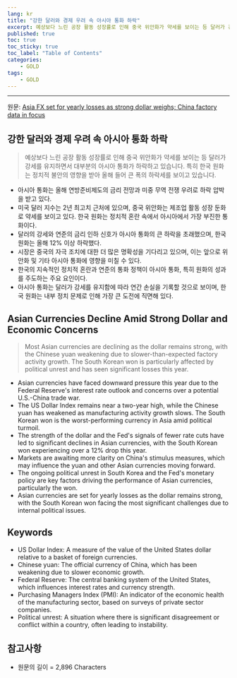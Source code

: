 ```yaml
---
lang: kr
title: "강한 달러와 경제 우려 속 아시아 통화 하락"
excerpt: 예상보다 느린 공장 활동 성장률로 인해 중국 위안화가 약세를 보이는 등 달러가 강세를 유지하면서 대부분의 아시아 통화가 하락하고 있습니다. 특히 한국 원화는 정치적 불안의 영향을 받아 올해 들어 큰 폭의 하락세를 보이고 있습니다.
published: true
toc: true
toc_sticky: true
toc_label: "Table of Contents"
categories:
    - GOLD
tags:
    - GOLD
---
```


---

  원문: [Asia FX set for yearly losses as strong dollar weighs; China factory data in focus](https://www.investing.com/news/forex-news/asia-fx-set-for-yearly-losses-as-strong-dollar-weighs-china-factory-data-in-focus-3792230)

## 강한 달러와 경제 우려 속 아시아 통화 하락

> 예상보다 느린 공장 활동 성장률로 인해 중국 위안화가 약세를 보이는 등 달러가 강세를 유지하면서 대부분의 아시아 통화가 하락하고 있습니다. 특히 한국 원화는 정치적 불안의 영향을 받아 올해 들어 큰 폭의 하락세를 보이고 있습니다.


- 아시아 통화는 올해 연방준비제도의 금리 전망과 미중 무역 전쟁 우려로 하락 압박을 받고 있다.
- 미국 달러 지수는 2년 최고치 근처에 있으며, 중국 위안화는 제조업 활동 성장 둔화로 약세를 보이고 있다. 한국 원화는 정치적 혼란 속에서 아시아에서 가장 부진한 통화이다.
- 달러의 강세와 연준의 금리 인하 신호가 아시아 통화의 큰 하락을 초래했으며, 한국 원화는 올해 12% 이상 하락했다.
- 시장은 중국의 자극 조치에 대한 더 많은 명확성을 기다리고 있으며, 이는 앞으로 위안화 및 기타 아시아 통화에 영향을 미칠 수 있다.
- 한국의 지속적인 정치적 혼란과 연준의 통화 정책이 아시아 통화, 특히 원화의 성과를 주도하는 주요 요인이다.
- 아시아 통화는 달러가 강세를 유지함에 따라 연간 손실을 기록할 것으로 보이며, 한국 원화는 내부 정치 문제로 인해 가장 큰 도전에 직면해 있다.

## Asian Currencies Decline Amid Strong Dollar and Economic Concerns

> Most Asian currencies are declining as the dollar remains strong, with the Chinese yuan weakening due to slower-than-expected factory activity growth. The South Korean won is particularly affected by political unrest and has seen significant losses this year.


- Asian currencies have faced downward pressure this year due to the Federal Reserve's interest rate outlook and concerns over a potential U.S.-China trade war.
- The US Dollar Index remains near a two-year high, while the Chinese yuan has weakened as manufacturing activity growth slows. The South Korean won is the worst-performing currency in Asia amid political turmoil.
- The strength of the dollar and the Fed's signals of fewer rate cuts have led to significant declines in Asian currencies, with the South Korean won experiencing over a 12% drop this year.
- Markets are awaiting more clarity on China's stimulus measures, which may influence the yuan and other Asian currencies moving forward.
- The ongoing political unrest in South Korea and the Fed's monetary policy are key factors driving the performance of Asian currencies, particularly the won.
- Asian currencies are set for yearly losses as the dollar remains strong, with the South Korean won facing the most significant challenges due to internal political issues.

## Keywords

- US Dollar Index: A measure of the value of the United States dollar relative to a basket of foreign currencies.
- Chinese yuan: The official currency of China, which has been weakening due to slower economic growth.
- Federal Reserve: The central banking system of the United States, which influences interest rates and currency strength.
- Purchasing Managers Index (PMI): An indicator of the economic health of the manufacturing sector, based on surveys of private sector companies.
- Political unrest: A situation where there is significant disagreement or conflict within a country, often leading to instability.

## 참고사항

- 원문의 길이 = 2,896 Characters

